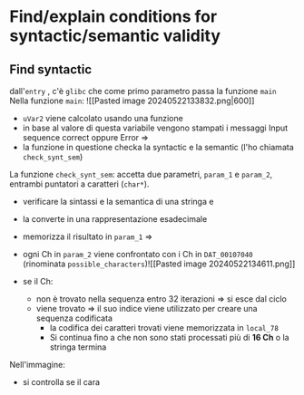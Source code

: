 # Find/explain conditions for syntactic/semantic validity
## Find syntactic
dall'`entry` , c'è `glibc` che come primo parametro passa la funzione `main`
Nella funzione `main`:
![[Pasted image 20240522133832.png|600]]
- `uVar2` viene calcolato usando una funzione
- in base al valore di questa variabile vengono stampati i messaggi Input sequence correct oppure Error
  =>
- la funzione in questione checka la syntactic e la semantic 
  (l'ho chiamata `check_synt_sem`)

La funzione `check_synt_sem`:
accetta due parametri, `param_1` e `param_2`, entrambi puntatori a caratteri (`char*`). 
- verificare la sintassi e la semantica di una stringa e 
- la converte in una rappresentazione esadecimale
- memorizza il risultato in `param_1`
=>
- ogni Ch in `param_2` viene confrontato con i Ch in `DAT_00107040` 
  (rinominata `possible_characters`)![[Pasted image 20240522134611.png]]

- se il Ch:
	- non è trovato nella sequenza entro 32 iterazioni => si esce dal ciclo
	-  viene trovato => il suo indice viene utilizzato per creare una sequenza codificata
		- la codifica dei caratteri trovati viene memorizzata in `local_78`
		- Si continua fino a che non sono stati processati più di **16 Ch** o la stringa termina

Nell'immagine:
- si controlla se il cara